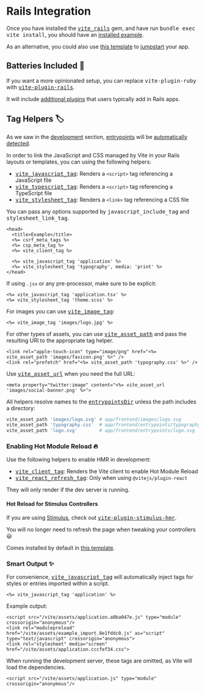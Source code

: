 [tag helpers]: /guide/rails.html#tag-helpers-%F0%9F%8F%B7
[discussions]: https://github.com/ElMassimo/vite_ruby/discussions
[rails]: https://rubyonrails.org/
[webpacker]: https://github.com/rails/webpacker
[vite rails]: https://github.com/ElMassimo/vite_ruby
[vite]: https://vitejs.dev/
[vite-templates]: https://github.com/vitejs/vite/tree/main/packages/create-app
[plugins]: https://vitejs.dev/plugins/
[configuration reference]: /config/
[build]: /config/#build-options
[dev options]: /config/#development-options
[json config]: /config/#shared-configuration-file-%F0%9F%93%84
[vite config]: /config/#configuring-vite-%E2%9A%A1
[sourceCodeDir]: /config/#sourcecodedir
[entrypointsDir]: /config/#entrypointsdir
[autoBuild]: /config/#autobuild
[entrypoints]: /guide/development.html#entrypoints-⤵%EF%B8%8F
[helpers]: https://github.com/ElMassimo/vite_ruby/blob/main/vite_rails/lib/vite_rails/tag_helpers.rb
[development]: /guide/development
[vite_rails]: https://github.com/ElMassimo/vite_ruby/tree/main/vite_rails
[installed example]: https://github.com/ElMassimo/vite_ruby/tree/main/examples/rails
[jumpstart]: https://github.com/ElMassimo/jumpstart-vite
[vite-plugin-stimulus-hmr]: https://github.com/ElMassimo/vite-plugin-stimulus-hmr
[stimulus]: https://stimulus.hotwire.dev/
[vite-plugin-rails]: /guide/plugins.html#rails

# Rails Integration

Once you have installed the <kbd>[vite_rails]</kbd> gem, and have run <kbd>bundle exec vite install</kbd>,
you should have an [installed example].

As an alternative, you could also use [this template][jumpstart] to [jumpstart] your app.

## Batteries Included 🔋

If you want a more opinionated setup, you can replace <kbd>vite-plugin-ruby</kbd> with <kbd>[vite-plugin-rails]</kbd>.

It will include [additional plugins][vite-plugin-rails] that users typically add in Rails apps.

## Tag Helpers 🏷

As we saw in the [development] section, [entrypoints] will be [automatically detected][entrypoints].

In order to link the JavaScript and CSS managed by Vite in your Rails layouts or
templates, you can using the following helpers:

- <kbd>[vite_javascript_tag][helpers]</kbd>: Renders a `<script>` tag referencing a JavaScript file
- <kbd>[vite_typescript_tag][helpers]</kbd>: Renders a `<script>` tag referencing a TypeScript file
- <kbd>[vite_stylesheet_tag][helpers]</kbd>: Renders a `<link>` tag referencing a CSS file

You can pass any options supported by <kbd>javascript_include_tag</kbd> and <kbd>stylesheet_link_tag</kbd>.

```erb
<head>
  <title>Example</title>
  <%= csrf_meta_tags %>
  <%= csp_meta_tag %>
  <%= vite_client_tag %>

  <%= vite_javascript_tag 'application' %>
  <%= vite_stylesheet_tag 'typography', media: 'print' %>
</head>
```

If using `.jsx` or any pre-processor, make sure to be explicit:

```erb
<%= vite_javascript_tag 'application.tsx' %>
<%= vite_stylesheet_tag 'theme.scss' %>
```

For images you can use <kbd>[vite_image_tag][helpers]</kbd>:

```erb
<%= vite_image_tag 'images/logo.jpg' %>
```

For other types of assets, you can use <kbd>[vite_asset_path][helpers]</kbd> and pass the resulting URI to the appropriate tag helper.

```erb
<link rel="apple-touch-icon" type="image/png" href="<%= vite_asset_path 'images/favicon.png' %>" />
<link rel="prefetch" href="<%= vite_asset_path 'typography.css' %>" />
```

Use <kbd>[vite_asset_url][helpers]</kbd> when you need the full URL:

```erb
<meta property="twitter:image" content="<%= vite_asset_url 'images/social-banner.png' %>">
```

All helpers resolve names to the <kbd>[entrypointsDir]</kbd>
unless the path includes a directory:

```ruby
vite_asset_path 'images/logo.svg' # app/frontend/images/logo.svg
vite_asset_path 'typography.css'  # app/frontend/entrypoints/typography.css
vite_asset_path 'logo.svg'        # app/frontend/entrypoints/logo.svg
```

### Enabling Hot Module Reload 🔥

Use the following helpers to enable HMR in development:

- <kbd>[vite_client_tag][helpers]</kbd>: Renders the Vite client to enable Hot Module Reload
- <kbd>[vite_react_refresh_tag][helpers]</kbd>: Only when using `@vitejs/plugin-react`

They will only render if the dev server is running.

#### Hot Reload for Stimulus Controllers

If you are using [Stimulus], check out <kbd>[vite-plugin-stimulus-hmr]</kbd>.

You will no longer need to refresh the page when tweaking your controllers 😃

Comes installed by default in [this template][jumpstart].

### Smart Output ✨

For convenience, <kbd>[vite_javascript_tag][helpers]</kbd> will automatically inject tags for styles or entries imported within a script.

```erb
<%= vite_javascript_tag 'application' %>
```

Example output:

```erb
<script src="/vite/assets/application.a0ba047e.js" type="module" crossorigin="anonymous"/>
<link rel="modulepreload" href="/vite/assets/example_import.8e1fddc0.js" as="script" type="text/javascript" crossorigin="anonymous">
<link rel="stylesheet" media="screen" href="/vite/assets/application.cccfef34.css">
```

When running the development server, these tags are omitted, as Vite will load the dependencies.

```erb
<script src="/vite/assets/application.js" type="module" crossorigin="anonymous"/>
```
